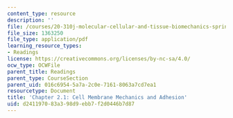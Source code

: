 ```yaml
---
content_type: resource
description: ''
file: /courses/20-310j-molecular-cellular-and-tissue-biomechanics-spring-2015/d241197083a398d9ebb7f2d0446b7d87_MIT20_310JS15_Kamm_2.1.pdf
file_size: 1363250
file_type: application/pdf
learning_resource_types:
- Readings
license: https://creativecommons.org/licenses/by-nc-sa/4.0/
ocw_type: OCWFile
parent_title: Readings
parent_type: CourseSection
parent_uid: 016c6954-5a7a-2c0e-7161-8063a7cd7ea1
resourcetype: Document
title: 'Chapter 2.1: Cell Membrane Mechanics and Adhesion'
uid: d2411970-83a3-98d9-ebb7-f2d0446b7d87
---
```

